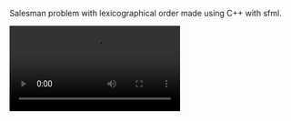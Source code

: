 Salesman problem with lexicographical order made using C++ with sfml.

<video src="https://user-images.githubusercontent.com/65507003/144575443-7fd7c640-625b-4eeb-a779-9f78c0ef5f75.gif" type="animated">







